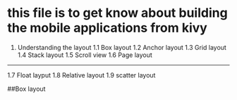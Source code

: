 # this file is to get know about building the mobile applications from kivy 
1. Understanding the layout 
 1.1 Box layout 
 1.2 Anchor layout 
 1.3 Grid layout 
 1.4 Stack layout 
 1.5 Scroll view 
 1.6 Page layout 
 ----------------
 1.7 Float layput 
 1.8 Relative layout 
 1.9 scatter layout


 ##Box layout  

